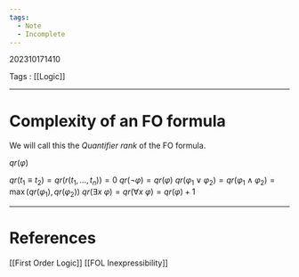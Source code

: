 ```yaml
---
tags:
  - Note
  - Incomplete
---
```

202310171410

Tags : [[Logic]]

---
# Complexity of an FO formula
We will call this the *Quantifier rank* of the FO formula.

$qr(\varphi)$

$qr(t_{1}\equiv t_{2})=qr(r(t_{1},\dots,t_{n}))=0$
$qr(\lnot\varphi)=qr(\varphi)$
$qr(\varphi_{1}\lor\varphi_{2})=qr(\varphi_{1}\land\varphi_{2})=\max(qr(\varphi_{1}),qr(\varphi_{2}))$
$qr(\exists x\ \varphi)=qr(\forall x\ \varphi)=qr(\varphi)+1$

---
# References
[[First Order Logic]]
[[FOL Inexpressibility]]
